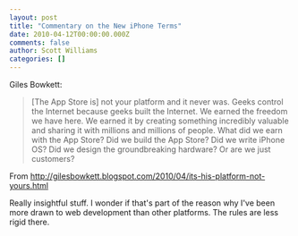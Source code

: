 ```yaml
---
layout: post
title: "Commentary on the New iPhone Terms"
date: 2010-04-12T00:00:00.000Z
comments: false
author: Scott Williams
categories: []
---
```

Giles Bowkett:
> [The App Store is] not your platform and it never was.
> Geeks control the Internet because geeks built the Internet. We earned the freedom we have here. We earned it by creating something incredibly valuable and sharing it with millions and millions of people. What did we earn with the App Store? Did we build the App Store? Did we write iPhone OS? Did we design the groundbreaking hardware? Or are we just customers?

From <a href="http://gilesbowkett.blogspot.com/2010/04/its-his-platform-not-yours.html" target="_blank">http://gilesbowkett.blogspot.com/2010/04/its-his-platform-not-yours.html</a>

Really insightful stuff. I wonder if that's part of the reason why I've been more drawn to web development than other platforms. The rules are less rigid there.